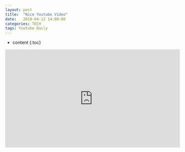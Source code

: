 ```yaml
---
layout: post
title:  "Nice Youtube Video"
date:   2018-04-12 14:00:00
categories: TECH
tags: Youtube Daily
---
```


* content
{:toc}

<iframe width="560" height="315" src="https://www.youtube.com/embed/3MRHcYtZjFY" frameborder="0" allow="autoplay; encrypted-media" allowfullscreen></iframe>
